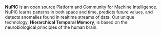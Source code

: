**NuPIC** is an open source Platform and Community for Machine Intelligence.
NuPIC learns patterns in both space and time, predicts future values, and
detects anomalies found in realtime streams of data. Our unique technology,
**Hierarchical Temporal Memory**, is based on the neurobiological principles of
the human brain.
